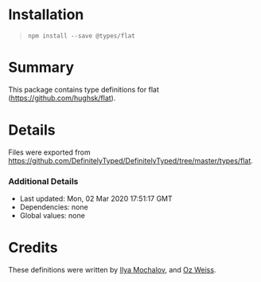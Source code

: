 # Installation
> `npm install --save @types/flat`

# Summary
This package contains type definitions for flat (https://github.com/hughsk/flat).

# Details
Files were exported from https://github.com/DefinitelyTyped/DefinitelyTyped/tree/master/types/flat.

### Additional Details
 * Last updated: Mon, 02 Mar 2020 17:51:17 GMT
 * Dependencies: none
 * Global values: none

# Credits
These definitions were written by [ Ilya Mochalov](https://github.com/chrootsu), and [Oz Weiss](https://github.com/thewizarodofoz).
